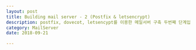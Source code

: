 ```yaml
---
layout: post
title: Building mail server - 2 (Postfix & letsencrypt)
description: postfix, dovecot, letsencypt를 이용한 메일서버 구축 두번째 단계입니다. 
category: MailServer
date: 2018-09-21

---
```

